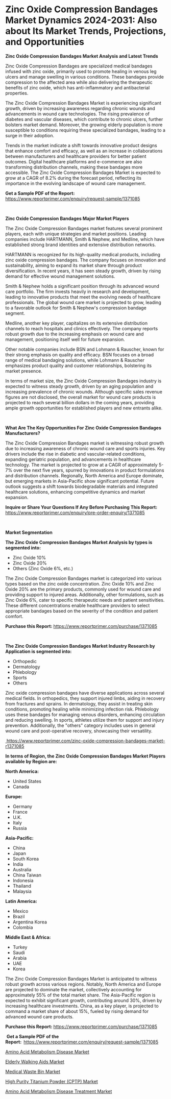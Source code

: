 <p><h1>Zinc Oxide Compression Bandages Market Dynamics 2024-2031: Also about Its Market Trends, Projections, and Opportunities</h1></p><p><strong>Zinc Oxide Compression Bandages Market Analysis and Latest Trends</strong></p>
<p><p>Zinc Oxide Compression Bandages are specialized medical bandages infused with zinc oxide, primarily used to promote healing in venous leg ulcers and manage swelling in various conditions. These bandages provide compression to the affected area while also delivering the therapeutic benefits of zinc oxide, which has anti-inflammatory and antibacterial properties.</p><p>The Zinc Oxide Compression Bandages Market is experiencing significant growth, driven by increasing awareness regarding chronic wounds and advancements in wound care technologies. The rising prevalence of diabetes and vascular diseases, which contribute to chronic ulcers, further bolsters market demand. Moreover, the growing elderly population is more susceptible to conditions requiring these specialized bandages, leading to a surge in their adoption. </p><p>Trends in the market indicate a shift towards innovative product designs that enhance comfort and efficacy, as well as an increase in collaborations between manufacturers and healthcare providers for better patient outcomes. Digital healthcare platforms and e-commerce are also transforming distribution channels, making these bandages more accessible. The Zinc Oxide Compression Bandages Market is expected to grow at a CAGR of 8.2% during the forecast period, reflecting its importance in the evolving landscape of wound care management.</p></p>
<p><strong>Get a Sample PDF of the Report:&nbsp;</strong> <a href="https://www.reportprimer.com/enquiry/request-sample/1371085">https://www.reportprimer.com/enquiry/request-sample/1371085</a></p>
<p>&nbsp;</p>
<p><strong>Zinc Oxide Compression Bandages Major Market Players</strong></p>
<p><p>The Zinc Oxide Compression Bandages market features several prominent players, each with unique strategies and market positions. Leading companies include HARTMANN, Smith & Nephew, and Medline, which have established strong brand identities and extensive distribution networks.</p><p>HARTMANN is recognized for its high-quality medical products, including zinc oxide compression bandages. The company focuses on innovation and sustainability, aiming to expand its market share through product diversification. In recent years, it has seen steady growth, driven by rising demand for effective wound management solutions.</p><p>Smith & Nephew holds a significant position through its advanced wound care portfolio. The firm invests heavily in research and development, leading to innovative products that meet the evolving needs of healthcare professionals. The global wound care market is projected to grow, leading to a favorable outlook for Smith & Nephew's compression bandage segment.</p><p>Medline, another key player, capitalizes on its extensive distribution channels to reach hospitals and clinics effectively. The company reports robust growth due to the increasing emphasis on wound care and management, positioning itself well for future expansion.</p><p>Other notable companies include BSN and Lohmann & Rauscher, known for their strong emphasis on quality and efficacy. BSN focuses on a broad range of medical bandaging solutions, while Lohmann & Rauscher emphasizes product quality and customer relationships, bolstering its market presence.</p><p>In terms of market size, the Zinc Oxide Compression Bandages industry is expected to witness steady growth, driven by an aging population and increasing prevalence of chronic wounds. Although specific sales revenue figures are not disclosed, the overall market for wound care products is projected to reach several billion dollars in the coming years, providing ample growth opportunities for established players and new entrants alike.</p></p>
<p>&nbsp;</p>
<p><strong>What Are The Key Opportunities For Zinc Oxide Compression Bandages Manufacturers?</strong></p>
<p><p>The Zinc Oxide Compression Bandages market is witnessing robust growth due to increasing awareness of chronic wound care and sports injuries. Key drivers include the rise in diabetic and vascular-related conditions, expanding geriatric population, and advancements in healthcare technology. The market is projected to grow at a CAGR of approximately 5-7% over the next five years, spurred by innovations in product formulations and distribution channels. Regionally, North America and Europe dominate, but emerging markets in Asia-Pacific show significant potential. Future outlook suggests a shift towards biodegradable materials and integrated healthcare solutions, enhancing competitive dynamics and market expansion.</p></p>
<p><strong>Inquire or Share Your Questions If Any Before Purchasing This Report:</strong> <a href="https://www.reportprimer.com/enquiry/pre-order-enquiry/1371085">https://www.reportprimer.com/enquiry/pre-order-enquiry/1371085</a></p>
<p>&nbsp;</p>
<p><strong>Market Segmentation</strong></p>
<p><strong>The Zinc Oxide Compression Bandages Market Analysis by types is segmented into:</strong></p>
<p><ul><li>Zinc Oxide 10%</li><li>Zinc Oxide 20%</li><li>Others (Zinc Oxide 6%, etc.)</li></ul></p>
<p><p>The Zinc Oxide Compression Bandages market is categorized into various types based on the zinc oxide concentration. Zinc Oxide 10% and Zinc Oxide 20% are the primary products, commonly used for wound care and providing support to injured areas. Additionally, other formulations, such as Zinc Oxide 6%, cater to specific therapeutic needs and patient sensitivities. These different concentrations enable healthcare providers to select appropriate bandages based on the severity of the condition and patient comfort.</p></p>
<p><strong>Purchase this Report:&nbsp;</strong><a href="https://www.reportprimer.com/purchase/1371085">https://www.reportprimer.com/purchase/1371085</a></p>
<p>&nbsp;</p>
<p><strong>The Zinc Oxide Compression Bandages Market Industry Research by Application is segmented into:</strong></p>
<p><ul><li>Orthopedic</li><li>Dermatology</li><li>Phlebology</li><li>Sports</li><li>Others</li></ul></p>
<p><p>Zinc oxide compression bandages have diverse applications across several medical fields. In orthopedics, they support injured limbs, aiding in recovery from fractures and sprains. In dermatology, they assist in treating skin conditions, promoting healing while minimizing infection risk. Phlebology uses these bandages for managing venous disorders, enhancing circulation and reducing swelling. In sports, athletes utilize them for support and injury prevention. Additionally, the "others" category includes uses in general wound care and post-operative recovery, showcasing their versatility.</p></p>
<p><a href="https://www.reportprimer.com/zinc-oxide-compression-bandages-market-r1371085">&nbsp;https://www.reportprimer.com/zinc-oxide-compression-bandages-market-r1371085</a></p>
<p><strong>In terms of Region, the Zinc Oxide Compression Bandages Market Players available by Region are:</strong></p>
<p>
    <p> <strong> North America: </strong>
        <ul>
            <li>United States</li>
            <li>Canada</li>
        </ul>
        </p> 
    <p> <strong> Europe: </strong>
        <ul>
            <li>Germany</li>
            <li>France</li>
            <li>U.K.</li>
            <li>Italy</li>
            <li>Russia</li>
        </ul>
        </p> 
    <p> <strong> Asia-Pacific: </strong>
        <ul>
            <li>China</li>
            <li>Japan</li>
            <li>South Korea</li>
            <li>India</li>
            <li>Australia</li>
            <li>China Taiwan</li>
            <li>Indonesia</li>
            <li>Thailand</li>
            <li>Malaysia</li>
        </ul>
        </p> 
    <p> <strong> Latin America: </strong>
        <ul>
            <li>Mexico</li>
            <li>Brazil</li>
            <li>Argentina Korea</li>
            <li>Colombia</li>
        </ul>
        </p> 
    <p> <strong> Middle East & Africa: </strong>
        <ul>
            <li>Turkey</li>
            <li>Saudi</li>
            <li>Arabia</li>
            <li>UAE</li>
            <li>Korea</li>
        </ul>
    </p>
    </p>
<p><p>The Zinc Oxide Compression Bandages Market is anticipated to witness robust growth across various regions. Notably, North America and Europe are projected to dominate the market, collectively accounting for approximately 55% of the total market share. The Asia-Pacific region is expected to exhibit significant growth, contributing around 30%, driven by increasing healthcare investments. China, as a key player, is projected to command a market share of about 15%, fueled by rising demand for advanced wound care products.</p></p>
<p><strong>Purchase this Report: </strong><a href="https://www.reportprimer.com/purchase/1371085">https://www.reportprimer.com/purchase/1371085</a></p>
<p>&nbsp;<strong>Get a Sample PDF of the Report:&nbsp;&nbsp;</strong><a href="https://www.reportprimer.com/enquiry/request-sample/1371085">https://www.reportprimer.com/enquiry/request-sample/1371085</a></p>
<p><strong></strong></p>
<p><p><a href="https://medium.com/@schmahlson/global-amino-acid-metabolism-disease-industry-research-report-competitive-landscape-market-size-f7a4e9b15fe7?postPublishedType=repub">Amino Acid Metabolism Disease Market</a></p><p><a href="https://www.linkedin.com/pulse/elderly-walking-aids-market-size-segmentation-trends-growth-fn3cc">Elderly Walking Aids Market</a></p><p><a href="https://www.linkedin.com/pulse/global-medical-waste-bin-market-analysis-trends-forecasts-growth-cikmc">Medical Waste Bin Market</a></p><p><a href="https://issuu.com/reportprime-2/docs/high-purity-titanium-powder-cptp-ma_04fbaabb3c64e0">High Purity Titanium Powder (CPTP) Market</a></p><p><a href="https://medium.com/@schmahlson/global-amino-acid-metabolism-disease-treatment-market-trends-and-innovations-a-forward-looking-09e8e9d2af6c?postPublishedType=repub">Amino Acid Metabolism Disease Treatment Market</a></p></p>